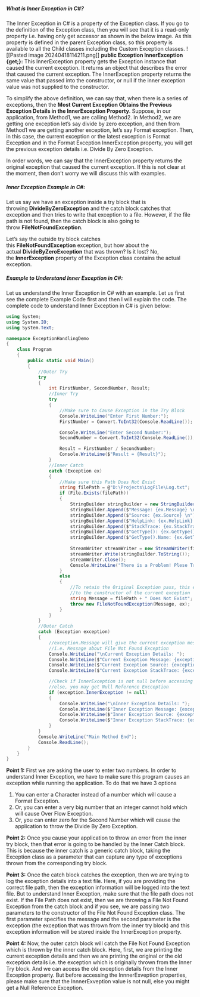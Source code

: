 ##### **What is Inner Exception in C#?**

The Inner Exception in C# is a property of the Exception class. If you go to the definition of the Exception class, then you will see that it is a read-only property i.e. having only get accessor as shown in the below image. As this property is defined in the parent Exception class, so this property is available to all the Child classes including the Custom Exception classes.
![[Pasted image 20240418114211.png]]
**public Exception InnerException {get;}:** This InnerException property gets the Exception instance that caused the current exception. It returns an object that describes the error that caused the current exception. The InnerException property returns the same value that passed into the constructor, or null if the inner exception value was not supplied to the constructor.

To simplify the above definition, we can say that, when there is a series of exceptions, then the **Most Current Exception Obtains the Previous Exception Details in the InnerException Property**. Suppose, in our application, from Method1, we are calling Method2. In Method2, we are getting one exception let’s say divide by zero exception, and then from Method1 we are getting another exception, let’s say Format exception. Then, in this case, the current exception or the latest exception is Format Exception and in the Format Exception InnerException property, you will get the previous exception details i.e. Divide By Zero Exception.


In order words, we can say that the InnerException property returns the original exception that caused the current exception. If this is not clear at the moment, then don’t worry we will discuss this with examples.

##### **Inner Exception Example in C#:**

Let us say we have an exception inside a try block that is throwing **DivideByZeroException** and the catch block catches that exception and then tries to write that exception to a file. However, if the file path is not found, then the catch block is also going to throw **FileNotFoundException**.

Let’s say the outside try block catches this **FileNotFoundException** exception, but how about the actual **DivideByZeroException** that was thrown? Is it lost? No, the **InnerException** property of the Exception class contains the actual exception. 

##### **Example to Understand Inner Exception in C#:**

Let us understand the Inner Exception in C# with an example. Let us first see the complete Example Code first and then I will explain the code. The complete code to understand Inner Exception in C# is given below:

```C#
using System;
using System.IO;
using System.Text;

namespace ExceptionHandlingDemo
{
    class Program
    {
        public static void Main()
        {
            //Outer Try
            try
            {
                int FirstNumber, SecondNumber, Result;
                //Inner Try
                try
                {
                    //Make sure to Cause Exception in the Try Block
                    Console.WriteLine("Enter First Number:");
                    FirstNumber = Convert.ToInt32(Console.ReadLine());

                    Console.WriteLine("Enter Second Number:");
                    SecondNumber = Convert.ToInt32(Console.ReadLine());

                    Result = FirstNumber / SecondNumber;
                    Console.WriteLine($"Result = {Result}");
                }
                //Inner Catch
                catch (Exception ex)
                {
                    //Make sure this Path Does Not Exist
                    string filePath = @"D:\Projects\LogFile\Log.txt";
                    if (File.Exists(filePath))
                    {
                        StringBuilder stringBuilder = new StringBuilder();
                        stringBuilder.Append($"Message: {ex.Message} \n");
                        stringBuilder.Append($"Source: {ex.Source} \n");
                        stringBuilder.Append($"HelpLink: {ex.HelpLink} \n");
                        stringBuilder.Append($"StackTrace: {ex.StackTrace} \n");
                        stringBuilder.Append($"GetType(): {ex.GetType()} \n");
                        stringBuilder.Append($"GetType().Name: {ex.GetType().Name} \n");
                        
                        StreamWriter streamWriter = new StreamWriter(filePath);
                        streamWriter.Write(stringBuilder.ToString());
                        streamWriter.Close();
                        Console.WriteLine("There is a Problem! Plese Try Later");
                    }
                    else
                    {
                        //To retain the Original Exception pass, this exceptiopm as a parameter
                        //to the constructor of the current exception
                        string Message = filePath + " Does Not Exist";
                        throw new FileNotFoundException(Message, ex);
                    }
                }
            }
            //Outer Catch
            catch (Exception exception)
            {
                //exception.Message will give the current exception message
                //i.e. Message about File Not Found Exception
                Console.WriteLine("\nCurrent Exception Details: ");
                Console.WriteLine($"Current Exception Message: {exception.Message}");
                Console.WriteLine($"Current Exception Source: {exception.Source}");
                Console.WriteLine($"Current Exception StackTrace: {exception.StackTrace}");

                //Check if InnerException is not null before accessing the InnerException properties
                //else, you may get Null Reference Excception
                if (exception.InnerException != null)
                {
                    Console.WriteLine("\nInner Exception Details: ");
                    Console.WriteLine($"Inner Exception Message: {exception.InnerException.Message}");
                    Console.WriteLine($"Inner Exception Source: {exception.InnerException.Source}");
                    Console.WriteLine($"Inner Exception StackTrace: {exception.InnerException.StackTrace}");
                }
            }
            Console.WriteLine("Main Method End");
            Console.ReadLine();
        }
    }
}


```

**Point 1:** First we are asking the user to enter two numbers. In order to understand Inner Exception, we have to make sure this program causes an exception while running the application. To do that we have 3 options

1. You can enter a Character instead of a number which will cause a Format Exception.
2. Or, you can enter a very big number that an integer cannot hold which will cause Over Flow Exception.
3. Or, you can enter zero for the Second Number which will cause the application to throw the Divide By Zero Exception.

**Point 2:** Once you cause your application to throw an error from the inner try block, then that error is going to be handled by the Inner Catch block. This is because the inner catch is a generic catch block, taking the Exception class as a parameter that can capture any type of exceptions thrown from the corresponding try block.

**Point 3:** Once the catch block catches the exception, then we are trying to log the exception details into a text file. Here, if you are providing the correct file path, then the exception information will be logged into the text file. But to understand Inner Exception, make sure that the file path does not exist. If the File Path does not exist, then we are throwing a File Not Found Exception from the catch block and if you see, we are passing two parameters to the constructor of the File Not Found Exception class. The first parameter specifies the message and the second parameter is the exception (the exception that was thrown from the inner try block) and this exception information will be stored inside the InnerException property.

**Point 4:** Now, the outer catch block will catch the File Not Found Exception which is thrown by the inner catch block. Here, first, we are printing the current exception details and then we are printing the original or the old exception details i.e. the exception which is originally thrown from the Inner Try block. And we can access the old exception details from the Inner Exception property. But before accessing the InnnerExveption properties, please make sure that the InnnerExveption value is not null, else you might get a Null Reference Exception.

